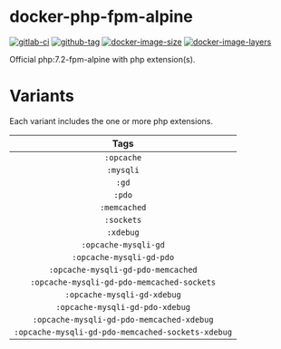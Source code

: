 # docker-php-fpm-alpine

[![gitlab-ci](https://img.shields.io/gitlab/pipeline/leojonathanoh/docker-php-fpm-alpine/dev)](https://gitlab.com/leojonathanoh/docker-php-fpm-alpine/commits/dev)
[![github-tag](https://img.shields.io/github/tag/leojonathanoh/docker-php-fpm-alpine)](https://github.com/leojonathanoh/docker-php-fpm-alpine/releases/)
[![docker-image-size](https://img.shields.io/microbadger/image-size/leojonathanoh/docker-php-fpm-alpine/latest)](https://hub.docker.com/r/leojonathanoh/docker-php-fpm-alpine)
[![docker-image-layers](https://img.shields.io/microbadger/layers/leojonathanoh/docker-php-fpm-alpine/latest)](https://hub.docker.com/r/leojonathanoh/docker-php-fpm-alpine)

Official php:7.2-fpm-alpine with php extension(s).

# Variants

Each variant includes the one or more php extensions.

| Tags |
|:-------:| 
| `:opcache` | 
| `:mysqli` | 
| `:gd` | 
| `:pdo` | 
| `:memcached` | 
| `:sockets` | 
| `:xdebug` | 
| `:opcache-mysqli-gd` | 
| `:opcache-mysqli-gd-pdo` | 
| `:opcache-mysqli-gd-pdo-memcached` | 
| `:opcache-mysqli-gd-pdo-memcached-sockets` | 
| `:opcache-mysqli-gd-xdebug` | 
| `:opcache-mysqli-gd-pdo-xdebug` | 
| `:opcache-mysqli-gd-pdo-memcached-xdebug` | 
| `:opcache-mysqli-gd-pdo-memcached-sockets-xdebug` |